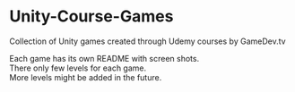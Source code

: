 # Unity-Course-Games
Collection of Unity games created through Udemy courses by  GameDev.tv

Each game has its own README with screen shots. </br>
There only few levels for each game.</br>
More levels might be added in the future.
